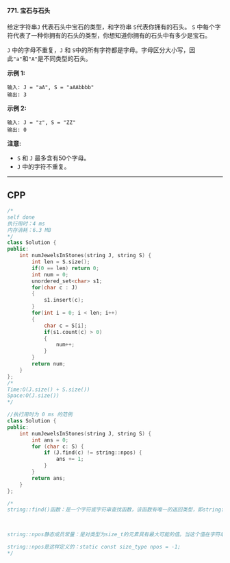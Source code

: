 #### 771. 宝石与石头

 给定字符串`J` 代表石头中宝石的类型，和字符串 `S`代表你拥有的石头。 `S` 中每个字符代表了一种你拥有的石头的类型，你想知道你拥有的石头中有多少是宝石。

`J` 中的字母不重复，`J` 和 `S`中的所有字符都是字母。字母区分大小写，因此`"a"`和`"A"`是不同类型的石头。

**示例 1:**

```
输入: J = "aA", S = "aAAbbbb"
输出: 3
```

**示例 2:**

```
输入: J = "z", S = "ZZ"
输出: 0
```

**注意:**

- `S` 和 `J` 最多含有50个字母。
-  `J` 中的字符不重复。

***

## CPP

```cpp
/*
self done
执行用时：4 ms
内存消耗：6.3 MB
*/
class Solution {
public:
    int numJewelsInStones(string J, string S) {
        int len = S.size();
        if(0 == len) return 0;
        int num = 0;
        unordered_set<char> s1;
        for(char c : J)
        {
            s1.insert(c);
        }
        for(int i = 0; i < len; i++)
        {
            char c = S[i];
            if(s1.count(c) > 0)
            {
                num++;
            }
        }
        return num;
    }
};
/*
Time:O(J.size() + S.size())
Space:O(J.size())
*/
```





```cpp
//执行用时为 0 ms 的范例
class Solution {
public:
    int numJewelsInStones(string J, string S) {
        int ans = 0;
        for (char c: S) {
            if (J.find(c) != string::npos) {
                ans += 1;
            }
        }
        return ans;
    }
};

/*
string::find()函数：是一个字符或字符串查找函数，该函数有唯一的返回类型，即string::size_type，即一个无符号整形类型，可能是整数也可能是长整数。如果查找成功，返回按照查找规则找到的第一个字符或者子串的位置；如果查找失败，返回string::npos,即-1（当然打印出的结果不是-1，而是一个很大的数值，那是因为它是无符号的）。

 

string::npos静态成员常量：是对类型为size_t的元素具有最大可能的值。当这个值在字符串成员函数中的长度或者子长度被使用时，该值表示“直到字符串结尾”。作为返回值他通常被用作表明没有匹配。

string::npos是这样定义的：static const size_type npos = -1;
*/
```

